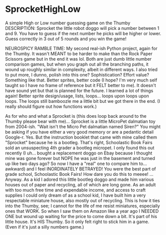 # SprocketHighLow
A simple High or Low number guessing game on the Thumby
DESCRIPTION:
Sprocket the little robot doggo will pick a number between 1 and 9. You have to guess if the next number he picks will be higher or lower. Guess correctly in 3 out of 5 rounds and you win the game!

NEUROSPICY RAMBLE TIME:
My second real-ish Python project, again for the Thumby. It wasn't MEANT to be harder to make than the Rock Paper Scissors game but in the end it was lol. Both are just dumb little number comparison games, but when you graph out all the branching paths, it wound up roughly similar in complexity, albeit in different ways. I also tried to put more, I dunno, polish into this one? Sophistication? Effort value? Something like that. Better sprites, better code (I hope? I'm very much self taught so I have no frame of reference but it FELT better to me). It doesn't have sound yet but that is planned for the future. I learned a lot of things again! Better sprite design/usage, lists, loops... loops upon loops upon loops. The loops still bamboozle me a little bit but we got there in the end. (I really should figure out how functions work.)

As for who and what a Sprocket is (this does loop back around to the Thumby please bear with me)... Sprocket is a little MicroPet dalmatian toy from 2004-ish. "Wait isn't the Micro Pet dalmatian named Siren?" You might be asking if you have either a very good memory or are a pedantic detail Google-r. Yes. But the instruction booklet that came with mine called them "Sprocket" because he is a bootleg. That's right, Schoolastic Book Fairs sold an unsuspecting 4th grader a bootleg micropet. I only found this out recently (I uh... bought a replacement doggo on Ebay because I thought mine was gone forever but NOPE he was just in the basement and turned up like two days ago? So now I have a "real" one to compare him to... awkward) and I feel INORDINATELY BETRAYED! You were the best part of grade school, Schoolastic Book Fairs! How dare you do this to meeee!
... Anyway.
As a kid I adored this little bootleg doggo and made him various houses out of paper and recycling, all of which are long gone. As an adult with too much free time and expendable income, and access to craft supplies I could only dream of as a school kid, I have built him a very respectable miniature house, also mostly out of recycling. This is how it ties into the Thumby, see; I cannot for the life of me resist miniatures, especially ones that WORK. So when I saw them on Amazon like a year ago I NEEDED ONE but wound up waiting for the price to come down a bit. It's part of his little house. It's HIS Thumby. So it only felt right to stick him in a game. (Even if it's just a silly numbers game.)
